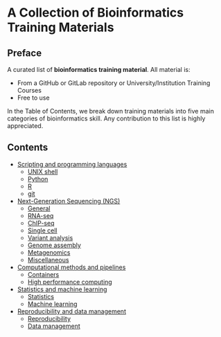 # A Collection of Bioinformatics Training Materials


## Preface

A curated list of **bioinformatics training material**. All material is:

- From a GitHub or GitLab repository or University/Institution Training Courses
- Free to use

In the Table of Contents, we break down training materials into five main categories of
bioinformatics skill. 
Any contribution to this list is highly appreciated.

<!-- START doctoc generated TOC please keep comment here to allow auto update -->
<!-- DON'T EDIT THIS SECTION, INSTEAD RE-RUN doctoc TO UPDATE -->

## Contents 
- [Scripting and programming languages](scripting-and-programming-languages.md#scripting-and-programming-languages)
  - [UNIX shell](scripting-and-programming-languages.md#unix-shell)
  - [Python](scripting-and-programming-languages.md#python)
  - [R](scripting-and-programming-languages.md#r)
  - [git](scripting-and-programming-languages.md#git)
- [Next-Generation Sequencing (NGS)](sequence-data-analysis.md#sequence-data-analysis)
  - [General](sequence-data-analysis.md#general)
  - [RNA-seq](sequence-data-analysis.md#rna-seq)
  - [ChIP-seq](sequence-data-analysis.md#chip-seq)
  - [Single cell](sequence-data-analysis.md#single-cell)
  - [Variant analysis](sequence-data-analysis.md#variant-analysis)
  - [Genome assembly](sequence-data-analysis.md#genome-assembly)
  - [Metagenomics](sequence-data-analysis.md#metagenomics)
  - [Miscellaneous](sequence-data-analysis.md#miscellaneous)
- [Computational methods and pipelines](computational-methods-and-pipelines.md#computational-methods-and-pipelines)
  - [Containers](computational-methods-and-pipelines.md#containers)
  - [High performance computing](computational-methods-and-pipelines.md#high-performance-computing)
- [Statistics and machine learning](statistics-and-machine-learning.md#statistics-and-machine-learning)
  - [Statistics](statistics-and-machine-learning.md#statistics)
  - [Machine learning](statistics-and-machine-learning.md#machine-learning)
- [Reproducibility and data management](reproducibility-and-data-management.md#reproducibility-and-data-management)
  - [Reproducibility](reproducibility-and-data-management.md#reproducibility)
  - [Data management](reproducibility-and-data-management.md#data-management)

<!-- END doctoc generated TOC please keep comment here to allow auto update -->

